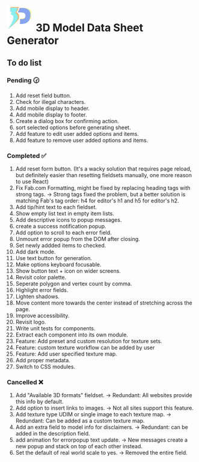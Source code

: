 # <img src="./src/assets/logo/logo.svg" width="70px"> 3D Model Data Sheet Generator

## To do list

### Pending 🕝

1. Add reset field button.
1. Check for illegal characters.
1. Add mobile display to header.
1. Add mobile display to footer.
1. Create a dialog box for confirming action.
1. sort selected options before generating sheet.
1. Add feature to edit user added options and items.
1. Add feature to remove user added options and items.

### Completed ✅

1. Add reset form button. (It's a wacky solution that requires page reload, but definitely easier than resetting fieldsets manually, one more reason to use React)
1. Fix Fab.com Formatting, might be fixed by replacing heading tags with strong tags. -> Strong tags fixed the problem, but a better solution is matching Fab's tag order: h4 for editor's h1 and h5 for editor's h2.
1. Add tip/hint text to each fieldset.
1. Show empty list text in empty item lists.
1. Add descriptive icons to popup messages.
1. create a success notification popup.
1. Add option to scroll to each error field.
1. Unmount error popup from the DOM after closing.
1. Set newly addded items to checked.
1. Add dark mode.
1. Use text button for generation.
1. Make options keyboard focusable.
1. Show button text + icon on wider screens.
1. Revisit color palette.
1. Seperate polygon and vertex count by comma.
1. Highlight error fields.
1. Lighten shadows.
1. Move content more towards the center instead of stretching across the page.
1. Improve accessibility.
1. Revisit logo.
1. Write unit tests for components.
1. Extract each component into its own module.
1. Feature: Add preset and custom resolution for texture sets.
1. Feature: custom texture workflow can be added by user
1. Feature: Add user specified texture map.
1. Add proper metadata.
1. Switch to CSS modules.

### Cancelled ❌

1. Add "Available 3D formats" fieldset. -> Redundant: All websites provide this info by default.
1. Add option to insert links to images. -> Not all sites support this feature.
1. Add texture type UDIM or single image to each texture map. -> Redundant: Can be added as a custom texture map.
1. Add an extra field to model info for disclaimers. -> Redundant: can be added in the description field.
1. add animation for errorpopup text update. -> New messages create a new popup and stack on top of each other instead.
1. Set the default of real world scale to yes. -> Removed the entire field.